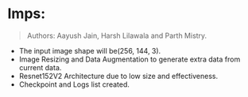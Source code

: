 # Imps:
> Authors: Aayush Jain, Harsh Lilawala and Parth Mistry.
* The input image shape will be(256, 144, 3).
* Image Resizing and Data Augmentation to generate extra data from current data.
* Resnet152V2 Architecture due to low size and effectiveness.
* Checkpoint and Logs list created.

